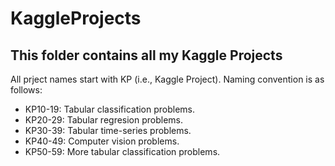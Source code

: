 # KaggleProjects

## This folder contains all my Kaggle Projects

All prject names start with KP (i.e., Kaggle Project). Naming convention is as follows:
- KP10-19: Tabular classification problems.
- KP20-29: Tabular regresion problems.
- KP30-39: Tabular time-series problems.
- KP40-49: Computer vision problems.
- KP50-59: More tabular classification problems.
